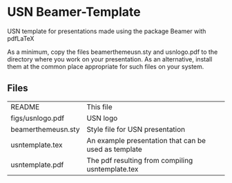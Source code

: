 # USN Beamer-Template
USN template for presentations made using the package Beamer with pdfLaTeX

As a minimum, copy the files beamerthemeusn.sty and usnlogo.pdf to
the directory where you work on your presentation. As an alternative,
install them at the common place appropriate for such files on your system.

## Files
<table>
<tr> <td>README </td> <td>This file</td> </tr>
<tr> <td> figs/usnlogo.pdf </td> <td>              USN logo </td> </tr>
<tr> <td> beamerthemeusn.sty  </td> <td>    Style file for USN presentation </td> </tr>
<tr> <td> usntemplate.tex    </td> <td>    An example presentation that can be used as template </td> </tr>
<tr> <td> usntemplate.pdf  </td> <td>       The pdf resulting from compiling usntemplate.tex </td> </tr>
</table>
